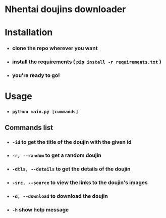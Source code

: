 # Nhentai doujins downloader

# Installation
- ### clone the repo wherever you want
- ### install the requirements ( `pip install -r requirements.txt` )
- ### you're ready to go!

# Usage
- ### `python main.py [commands]`
## Commands list
- ### `-id` to get the title of the doujin with the given id
- ### `-r, --random` to get a random doujin
- ### `-dtls, --details` to get the details of the doujin
- ### `-src, --source` to view the links to the doujin's images
- ### `-d, --download` to download the doujin
- ### `-h` show help message
